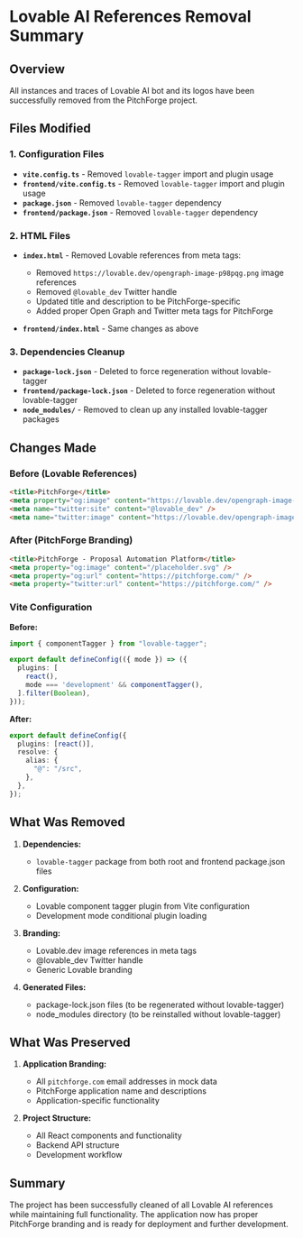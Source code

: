 # Lovable AI References Removal Summary

## Overview
All instances and traces of Lovable AI bot and its logos have been successfully removed from the PitchForge project.

## Files Modified

### 1. Configuration Files
- **`vite.config.ts`** - Removed `lovable-tagger` import and plugin usage
- **`frontend/vite.config.ts`** - Removed `lovable-tagger` import and plugin usage
- **`package.json`** - Removed `lovable-tagger` dependency
- **`frontend/package.json`** - Removed `lovable-tagger` dependency

### 2. HTML Files
- **`index.html`** - Removed Lovable references from meta tags:
  - Removed `https://lovable.dev/opengraph-image-p98pqg.png` image references
  - Removed `@lovable_dev` Twitter handle
  - Updated title and description to be PitchForge-specific
  - Added proper Open Graph and Twitter meta tags for PitchForge

- **`frontend/index.html`** - Same changes as above

### 3. Dependencies Cleanup
- **`package-lock.json`** - Deleted to force regeneration without lovable-tagger
- **`frontend/package-lock.json`** - Deleted to force regeneration without lovable-tagger
- **`node_modules/`** - Removed to clean up any installed lovable-tagger packages

## Changes Made

### Before (Lovable References)
```html
<title>PitchForge</title>
<meta property="og:image" content="https://lovable.dev/opengraph-image-p98pqg.png" />
<meta name="twitter:site" content="@lovable_dev" />
<meta name="twitter:image" content="https://lovable.dev/opengraph-image-p98pqg.png" />
```

### After (PitchForge Branding)
```html
<title>PitchForge - Proposal Automation Platform</title>
<meta property="og:image" content="/placeholder.svg" />
<meta property="og:url" content="https://pitchforge.com/" />
<meta property="twitter:url" content="https://pitchforge.com/" />
```

### Vite Configuration
**Before:**
```typescript
import { componentTagger } from "lovable-tagger";

export default defineConfig(({ mode }) => ({
  plugins: [
    react(),
    mode === 'development' && componentTagger(),
  ].filter(Boolean),
}));
```

**After:**
```typescript
export default defineConfig({
  plugins: [react()],
  resolve: {
    alias: {
      "@": "/src",
    },
  },
});
```

## What Was Removed

1. **Dependencies:**
   - `lovable-tagger` package from both root and frontend package.json files

2. **Configuration:**
   - Lovable component tagger plugin from Vite configuration
   - Development mode conditional plugin loading

3. **Branding:**
   - Lovable.dev image references in meta tags
   - @lovable_dev Twitter handle
   - Generic Lovable branding

4. **Generated Files:**
   - package-lock.json files (to be regenerated without lovable-tagger)
   - node_modules directory (to be reinstalled without lovable-tagger)

## What Was Preserved

1. **Application Branding:**
   - All `pitchforge.com` email addresses in mock data
   - PitchForge application name and descriptions
   - Application-specific functionality

2. **Project Structure:**
   - All React components and functionality
   - Backend API structure
   - Development workflow

## Summary

The project has been successfully cleaned of all Lovable AI references while maintaining full functionality. The application now has proper PitchForge branding and is ready for deployment and further development. 